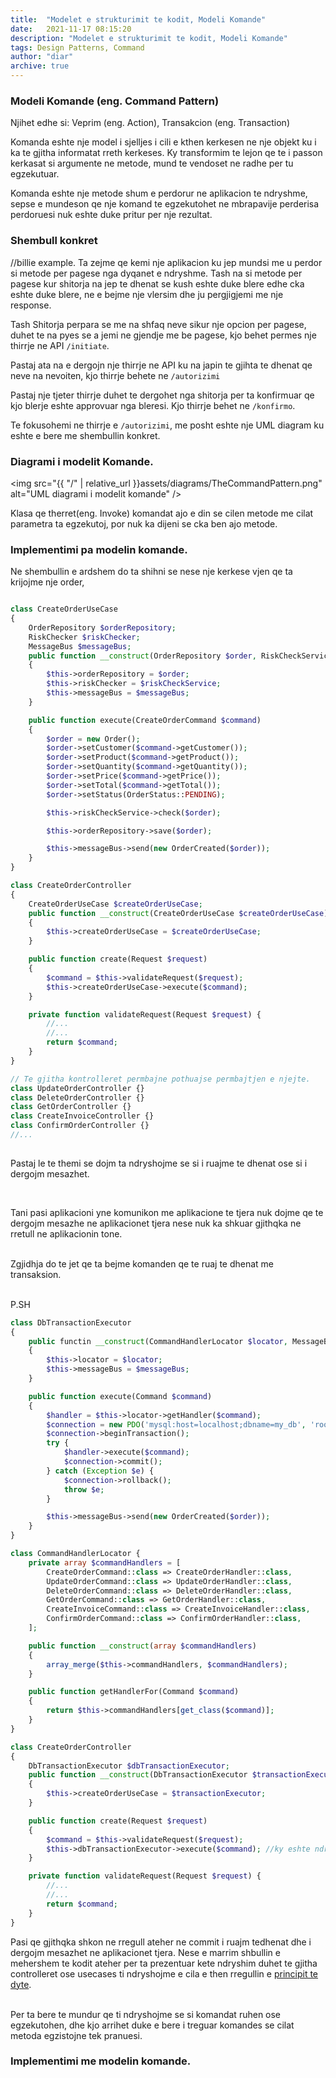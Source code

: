 ```yaml
---
title:  "Modelet e strukturimit te kodit, Modeli Komande"
date:   2021-11-17 08:15:20
description: "Modelet e strukturimit te kodit, Modeli Komande"
tags: Design Patterns, Command
author: "diar"
archive: true
---
```


### Modeli Komande (eng. Command Pattern)

Njihet edhe si: Veprim (eng. Action), Transakcion (eng. Transaction)

Komanda eshte nje model i sjelljes i cili e kthen kerkesen ne nje objekt ku i ka te gjitha informatat rreth kerkeses. Ky transformim te lejon qe te i passon kerkasat si argumente ne metode, mund te vendoset ne radhe per tu egzekutuar.

Komanda eshte nje metode shum e perdorur ne aplikacion te ndryshme, sepse e mundeson qe nje komand te egzekutohet ne mbrapavije perderisa perdoruesi nuk eshte duke pritur per nje rezultat.


### Shembull konkret
//billie example.
Ta zejme qe kemi nje aplikacion ku jep mundsi me u perdor si metode per pagese nga dyqanet e ndryshme.
Tash na si metode per pagese kur shitorja na jep te dhenat se kush eshte duke blere edhe cka eshte duke blere, ne e bejme nje vlersim dhe ju pergjigjemi me nje response.

Tash Shitorja perpara se me na shfaq neve sikur nje opcion per pagese, duhet te na pyes se a jemi ne gjendje me be pagese, kjo behet permes nje thirrje ne API `/initiate`.

Pastaj ata na e dergojn nje thirrje ne API ku na japin te gjihta te dhenat qe neve na nevoiten, kjo thirrje behete ne `/autorizimi`

Pastaj nje tjeter thirrje duhet te dergohet nga shitorja per ta konfirmuar qe kjo blerje eshte approvuar nga bleresi.
Kjo thirrje behet ne `/konfirmo`.

Te fokusohemi ne thirrje e `/autorizimi`, me posht eshte nje UML diagram ku eshte e bere me shembullin konkret.



### Diagrami i modelit Komande.
<img src="{{ "/" | relative_url  }}assets/diagrams/TheCommandPattern.png" alt="UML diagrami i modelit komande" />

Klasa qe therret(eng. Invoke) komandat ajo e din se cilen metode me cilat parametra ta egzekutoj, por nuk ka dijeni se cka ben ajo metode.


### Implementimi pa modelin komande.
Ne shembullin e ardshem do ta shihni se nese nje kerkese vjen qe ta krijojme nje order, 

```php

class CreateOrderUseCase
{
    OrderRepository $orderRepository;
    RiskChecker $riskChecker;
    MessageBus $messageBus;
    public function __construct(OrderRepository $order, RiskCheckService $riskCheckService, MessageBus $messageBus)
    {
        $this->orderRepository = $order;
        $this->riskChecker = $riskCheckService;
        $this->messageBus = $messageBus;
    }

    public function execute(CreateOrderCommand $command)
    {
        $order = new Order();
        $order->setCustomer($command->getCustomer());
        $order->setProduct($command->getProduct());
        $order->setQuantity($command->getQuantity());
        $order->setPrice($command->getPrice());
        $order->setTotal($command->getTotal());
        $order->setStatus(OrderStatus::PENDING);

        $this->riskCheckService->check($order);

        $this->orderRepository->save($order);

        $this->messageBus->send(new OrderCreated($order));
    }
}

class CreateOrderController 
{
    CreateOrderUseCase $createOrderUseCase;
    public function __construct(CreateOrderUseCase $createOrderUseCase)
    {
        $this->createOrderUseCase = $createOrderUseCase;
    }

    public function create(Request $request)
    {
        $command = $this->validateRequest($request);
        $this->createOrderUseCase->execute($command);
    }

    private function validateRequest(Request $request) {
        //...
        //...
        return $command;
    }
}

// Te gjitha kontrolleret permbajne pothuajse permbajtjen e njejte.
class UpdateOrderController {}
class DeleteOrderController {}
class GetOrderController {}
class CreateInvoiceController {}
class ConfirmOrderController {}
//...
    
```

Pastaj le te themi se dojm ta ndryshojme se si i ruajme te dhenat ose si i dergojm mesazhet.  

&nbsp;

Tani pasi aplikacioni yne komunikon me aplikacione te tjera nuk dojme qe te dergojm mesazhe ne aplikacionet tjera nese nuk ka shkuar gjithqka ne rretull ne aplikacionin tone.  
&nbsp;

Zgjidhja do te jet qe ta bejme komanden qe te ruaj te dhenat me transaksion.  
&nbsp;

P.SH 

```php
class DbTransactionExecutor
{
    public functin __construct(CommandHandlerLocator $locator, MessageBus $messageBus)
    {
        $this->locator = $locator;
        $this->messageBus = $messageBus;
    }

    public function execute(Command $command)
    {
        $handler = $this->locator->getHandler($command);
        $connection = new PDO('mysql:host=localhost;dbname=my_db', 'root', 'root');
        $connection->beginTransaction();
        try {
            $handler->execute($command);
            $connection->commit();
        } catch (Exception $e) {
            $connection->rollback();
            throw $e;
        }

        $this->messageBus->send(new OrderCreated($order));
    }
}

class CommandHandlerLocator {
    private array $commandHandlers = [
        CreateOrderCommand::class => CreateOrderHandler::class,
        UpdateOrderCommand::class => UpdateOrderHandler::class,
        DeleteOrderCommand::class => DeleteOrderHandler::class,
        GetOrderCommand::class => GetOrderHandler::class,
        CreateInvoiceCommand::class => CreateInvoiceHandler::class,
        ConfirmOrderCommand::class => ConfirmOrderHandler::class,
    ];

    public function __construct(array $commandHandlers)
    {
        array_merge($this->commandHandlers, $commandHandlers);
    }

    public function getHandlerFor(Command $command)
    {
        return $this->commandHandlers[get_class($command)];
    }
}

class CreateOrderController 
{
    DbTransactionExecutor $dbTransactionExecutor;
    public function __construct(DbTransactionExecutor $transactionExecutor)
    {
        $this->createOrderUseCase = $transactionExecutor;
    }

    public function create(Request $request)
    {
        $command = $this->validateRequest($request);
        $this->dbTransactionExecutor->execute($command); //ky eshte ndryshimi ne te gjitha kontrolleret.
    }

    private function validateRequest(Request $request) {
        //...
        //...
        return $command;
    }
}
```

Pasi qe gjithqka shkon ne rregull ateher ne commit i ruajm tedhenat dhe i dergojm mesazhet ne aplikacionet tjera.
Nese e marrim shbullin e mehershem te kodit ateher per ta prezentuar kete ndryshim duhet te gjitha controlleret ose usecases ti ndryshojme e cila e then rregullin e <a href="">principit te dyte</a>.  
&nbsp;

Per ta bere te mundur qe ti ndryshojme se si komandat ruhen ose egzekutohen, dhe kjo arrihet duke e bere i treguar komandes se cilat metoda egzistojne tek pranuesi.  

### Implementimi me modelin komande.
